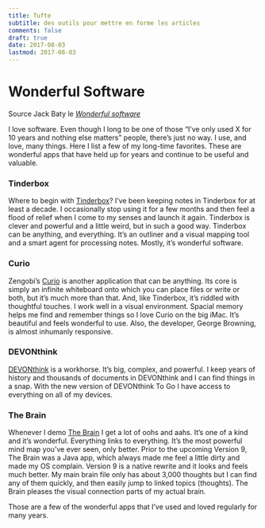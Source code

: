 ```yaml
---
title: Tufte
subtitle: des outils pour mettre en forme les articles
comments: false
draft: true
date: 2017-08-03
lastmod: 2017-08-03
---
```

# Wonderful Software

Source Jack Baty le <time class="dt-published" datetime="2017-07-19"><cite class="p-name u-url">[Wonderful software](https://baty.net/2017/wonderful-software/)</cite></time>

I love software. Even though I long to be one of those “I’ve only used X for 10 years and nothing else matters” people, there’s just no way. I use, and love, many things. Here I list a few of my long-time favorites. These are wonderful apps that have held up for years and continue to be useful and valuable.

### Tinderbox

Where to begin with [Tinderbox](http://eastgate.com/Tinderbox)? I’ve been keeping notes in Tinderbox for at least a decade. I occasionally stop using it for a few months and then feel a flood of relief when I come to my senses and launch it again. Tinderbox is clever and powerful and a little weird, but in such a good way. Tinderbox can be anything, and everything. It’s an outliner and a visual mapping tool and a smart agent for processing notes. Mostly, it’s wonderful software.

### Curio

Zengobi’s [Curio](http://zengobi.com/) is another application that can be anything. Its core is simply an infinite whiteboard onto which you can place files or write or both, but it’s much more than that. And, like Tinderbox, it’s riddled with thoughtful touches. I work well in a visual environment. Spacial memory helps me find and remember things so I love Curio on the big iMac. It’s beautiful and feels wonderful to use. Also, the developer, George Browning, is almost inhumanly responsive.

### DEVONthink

[DEVONthink](http://www.devontechnologies.com/products/devonthink/overview.html) is a workhorse. It’s big, complex, and powerful. I keep years of history and thousands of documents in DEVONthink and I can find things in a snap. With the new version of DEVONthink To Go I have access to everything on all of my devices.

### The Brain

Whenever I demo [The Brain](http://thebrain.com/) I get a lot of oohs and aahs. It’s one of a kind and it’s wonderful. Everything links to everything. It’s the most powerful mind map you’ve ever seen, only better. Prior to the upcoming Version 9, The Brain was a Java app, which always made me feel a little dirty and made my OS complain. Version 9 is a native rewrite and it looks and feels much better. My main brain file only has about 3,000 thoughts but I can find any of them quickly, and then easily jump to linked topics (thoughts). The Brain pleases the visual connection parts of my actual brain.

Those are a few of the wonderful apps that I’ve used and loved regularly for many years.
